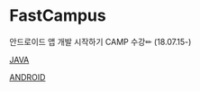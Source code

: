 # FastCampus
안드로이드 앱 개발 시작하기 CAMP 수강✏ (18.07.15-)


<a href="https://github.com/HyeranShin/FastCampus/blob/master/JAVA.md">JAVA</a>

<a href="https://github.com/HyeranShin/FastCampus/blob/master/ANDROID.md">ANDROID</a>
